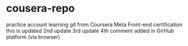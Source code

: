 # cousera-repo

practice account learning git from Coursera Meta Front-end certification
this is updated
2nd update
3rd update
4th comment added in GirHub platform (via browser)
